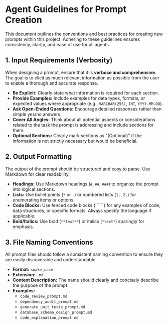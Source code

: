 # Agent Guidelines for Prompt Creation

This document outlines the conventions and best practices for creating new prompts within this project. Adhering to these guidelines ensures consistency, clarity, and ease of use for all agents.

## 1. Input Requirements (Verbosity)

When designing a prompt, ensure that it is **verbose and comprehensive**. The goal is to elicit as much relevant information as possible from the user to enable a thorough and accurate response.

*   **Be Explicit:** Clearly state what information is required for each section.
*   **Provide Examples:** Include examples for data types, formats, or expected values where appropriate (e.g., `VARCHAR(255)`, `INT`, `YYYY-MM-DD`).
*   **Ask Open-Ended Questions:** Encourage detailed responses rather than simple yes/no answers.
*   **Cover All Angles:** Think about all potential aspects or considerations related to the task the prompt is addressing and include sections for them.
*   **Optional Sections:** Clearly mark sections as "(Optional)" if the information is not strictly necessary but would be beneficial.

## 2. Output Formatting

The output of the prompt should be structured and easy to parse. Use Markdown for clear readability.

*   **Headings:** Use Markdown headings (`#`, `##`, `###`) to organize the prompt into logical sections.
*   **Lists:** Use bullet points (`*` or `-`) or numbered lists (`1.`, `2.`) for enumerating items or options.
*   **Code Blocks:** Use fenced code blocks (``````) for any examples of code, data structures, or specific formats. Always specify the language if applicable.
*   **Bold/Italics:** Use bold (`**text**`) or italics (`*text*`) sparingly for emphasis.

## 3. File Naming Conventions

All prompt files should follow a consistent naming convention to ensure they are easily discoverable and understandable.

*   **Format:** `snake_case`
*   **Extension:** `.md`
*   **Content Description:** The name should clearly and concisely describe the purpose of the prompt.
*   **Examples:**
    *   `code_review_prompt.md`
    *   `dependency_audit_prompt.md`
    *   `generate_unit_tests_prompt.md`
    *   `database_schema_design_prompt.md`
    *   `code_explanation_prompt.md`
